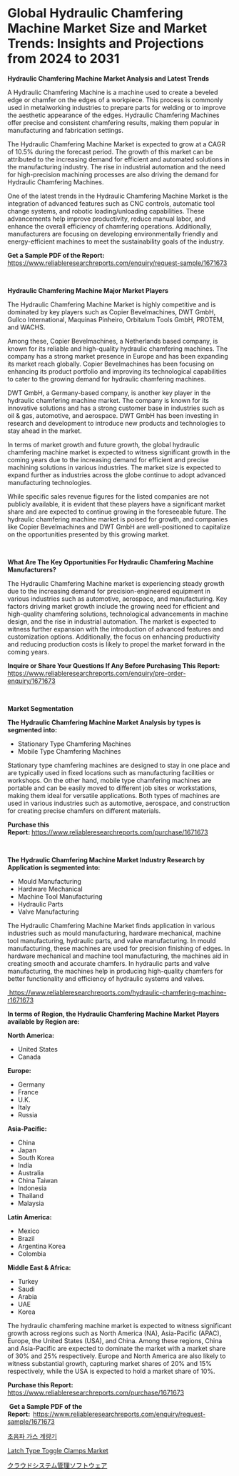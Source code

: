 <p><h1>Global Hydraulic Chamfering Machine Market Size and Market Trends: Insights and Projections from 2024 to 2031</h1></p><p><strong>Hydraulic Chamfering Machine Market Analysis and Latest Trends</strong></p>
<p><p>A Hydraulic Chamfering Machine is a machine used to create a beveled edge or chamfer on the edges of a workpiece. This process is commonly used in metalworking industries to prepare parts for welding or to improve the aesthetic appearance of the edges. Hydraulic Chamfering Machines offer precise and consistent chamfering results, making them popular in manufacturing and fabrication settings.</p><p>The Hydraulic Chamfering Machine Market is expected to grow at a CAGR of 10.5% during the forecast period. The growth of this market can be attributed to the increasing demand for efficient and automated solutions in the manufacturing industry. The rise in industrial automation and the need for high-precision machining processes are also driving the demand for Hydraulic Chamfering Machines.</p><p>One of the latest trends in the Hydraulic Chamfering Machine Market is the integration of advanced features such as CNC controls, automatic tool change systems, and robotic loading/unloading capabilities. These advancements help improve productivity, reduce manual labor, and enhance the overall efficiency of chamfering operations. Additionally, manufacturers are focusing on developing environmentally friendly and energy-efficient machines to meet the sustainability goals of the industry.</p></p>
<p><strong>Get a Sample PDF of the Report:&nbsp;</strong> <a href="https://www.reliableresearchreports.com/enquiry/request-sample/1671673">https://www.reliableresearchreports.com/enquiry/request-sample/1671673</a></p>
<p>&nbsp;</p>
<p><strong>Hydraulic Chamfering Machine Major Market Players</strong></p>
<p><p>The Hydraulic Chamfering Machine Market is highly competitive and is dominated by key players such as Copier Bevelmachines, DWT GmbH, Gullco International, Maquinas Pinheiro, Orbitalum Tools GmbH, PROTEM, and WACHS. </p><p>Among these, Copier Bevelmachines, a Netherlands based company, is known for its reliable and high-quality hydraulic chamfering machines. The company has a strong market presence in Europe and has been expanding its market reach globally. Copier Bevelmachines has been focusing on enhancing its product portfolio and improving its technological capabilities to cater to the growing demand for hydraulic chamfering machines.</p><p>DWT GmbH, a Germany-based company, is another key player in the hydraulic chamfering machine market. The company is known for its innovative solutions and has a strong customer base in industries such as oil & gas, automotive, and aerospace. DWT GmbH has been investing in research and development to introduce new products and technologies to stay ahead in the market.</p><p>In terms of market growth and future growth, the global hydraulic chamfering machine market is expected to witness significant growth in the coming years due to the increasing demand for efficient and precise machining solutions in various industries. The market size is expected to expand further as industries across the globe continue to adopt advanced manufacturing technologies.</p><p>While specific sales revenue figures for the listed companies are not publicly available, it is evident that these players have a significant market share and are expected to continue growing in the foreseeable future. The hydraulic chamfering machine market is poised for growth, and companies like Copier Bevelmachines and DWT GmbH are well-positioned to capitalize on the opportunities presented by this growing market.</p></p>
<p>&nbsp;</p>
<p><strong>What Are The Key Opportunities For Hydraulic Chamfering Machine Manufacturers?</strong></p>
<p><p>The Hydraulic Chamfering Machine market is experiencing steady growth due to the increasing demand for precision-engineered equipment in various industries such as automotive, aerospace, and manufacturing. Key factors driving market growth include the growing need for efficient and high-quality chamfering solutions, technological advancements in machine design, and the rise in industrial automation. The market is expected to witness further expansion with the introduction of advanced features and customization options. Additionally, the focus on enhancing productivity and reducing production costs is likely to propel the market forward in the coming years.</p></p>
<p><strong>Inquire or Share Your Questions If Any Before Purchasing This Report:</strong> <a href="https://www.reliableresearchreports.com/enquiry/pre-order-enquiry/1671673">https://www.reliableresearchreports.com/enquiry/pre-order-enquiry/1671673</a></p>
<p>&nbsp;</p>
<p><strong>Market Segmentation</strong></p>
<p><strong>The Hydraulic Chamfering Machine Market Analysis by types is segmented into:</strong></p>
<p><ul><li>Stationary Type Chamfering Machines</li><li>Mobile Type Chamfering Machines</li></ul></p>
<p><p>Stationary type chamfering machines are designed to stay in one place and are typically used in fixed locations such as manufacturing facilities or workshops. On the other hand, mobile type chamfering machines are portable and can be easily moved to different job sites or workstations, making them ideal for versatile applications. Both types of machines are used in various industries such as automotive, aerospace, and construction for creating precise chamfers on different materials.</p></p>
<p><strong>Purchase this Report:&nbsp;</strong><a href="https://www.reliableresearchreports.com/purchase/1671673">https://www.reliableresearchreports.com/purchase/1671673</a></p>
<p>&nbsp;</p>
<p><strong>The Hydraulic Chamfering Machine Market Industry Research by Application is segmented into:</strong></p>
<p><ul><li>Mould Manufacturing</li><li>Hardware Mechanical</li><li>Machine Tool Manufacturing</li><li>Hydraulic Parts</li><li>Valve Manufacturing</li></ul></p>
<p><p>The Hydraulic Chamfering Machine Market finds application in various industries such as mould manufacturing, hardware mechanical, machine tool manufacturing, hydraulic parts, and valve manufacturing. In mould manufacturing, these machines are used for precision finishing of edges. In hardware mechanical and machine tool manufacturing, the machines aid in creating smooth and accurate chamfers. In hydraulic parts and valve manufacturing, the machines help in producing high-quality chamfers for better functionality and efficiency of hydraulic systems and valves.</p></p>
<p><a href="https://www.reliableresearchreports.com/hydraulic-chamfering-machine-r1671673">&nbsp;https://www.reliableresearchreports.com/hydraulic-chamfering-machine-r1671673</a></p>
<p><strong>In terms of Region, the Hydraulic Chamfering Machine Market Players available by Region are:</strong></p>
<p>
    <p> <strong> North America: </strong>
        <ul>
            <li>United States</li>
            <li>Canada</li>
        </ul>
        </p> 
    <p> <strong> Europe: </strong>
        <ul>
            <li>Germany</li>
            <li>France</li>
            <li>U.K.</li>
            <li>Italy</li>
            <li>Russia</li>
        </ul>
        </p> 
    <p> <strong> Asia-Pacific: </strong>
        <ul>
            <li>China</li>
            <li>Japan</li>
            <li>South Korea</li>
            <li>India</li>
            <li>Australia</li>
            <li>China Taiwan</li>
            <li>Indonesia</li>
            <li>Thailand</li>
            <li>Malaysia</li>
        </ul>
        </p> 
    <p> <strong> Latin America: </strong>
        <ul>
            <li>Mexico</li>
            <li>Brazil</li>
            <li>Argentina Korea</li>
            <li>Colombia</li>
        </ul>
        </p> 
    <p> <strong> Middle East & Africa: </strong>
        <ul>
            <li>Turkey</li>
            <li>Saudi</li>
            <li>Arabia</li>
            <li>UAE</li>
            <li>Korea</li>
        </ul>
    </p>
    </p>
<p><p>The hydraulic chamfering machine market is expected to witness significant growth across regions such as North America (NA), Asia-Pacific (APAC), Europe, the United States (USA), and China. Among these regions, China and Asia-Pacific are expected to dominate the market with a market share of 30% and 25% respectively. Europe and North America are also likely to witness substantial growth, capturing market shares of 20% and 15% respectively, while the USA is expected to hold a market share of 10%.</p></p>
<p><strong>Purchase this Report: </strong><a href="https://www.reliableresearchreports.com/purchase/1671673">https://www.reliableresearchreports.com/purchase/1671673</a></p>
<p>&nbsp;<strong>Get a Sample PDF of the Report:&nbsp;&nbsp;</strong><a href="https://www.reliableresearchreports.com/enquiry/request-sample/1671673">https://www.reliableresearchreports.com/enquiry/request-sample/1671673</a></p>
<p><strong></strong></p>
<p><p><a href="https://github.com/wallacBahrtyinger567686/Market-Research-Report-List-1/blob/main/987972230568.md">초음파 가스 계량기</a></p><p><a href="https://github.com/edytherolanlouisejk1miz0wig/Market-Research-Report-List-2/blob/main/latch-type-toggle-clamps-market.md">Latch Type Toggle Clamps Market</a></p><p><a href="https://github.com/EthanMorar2011/Market-Research-Report-List-1/blob/main/201598233240.md">クラウドシステム管理ソフトウェア</a></p></p>